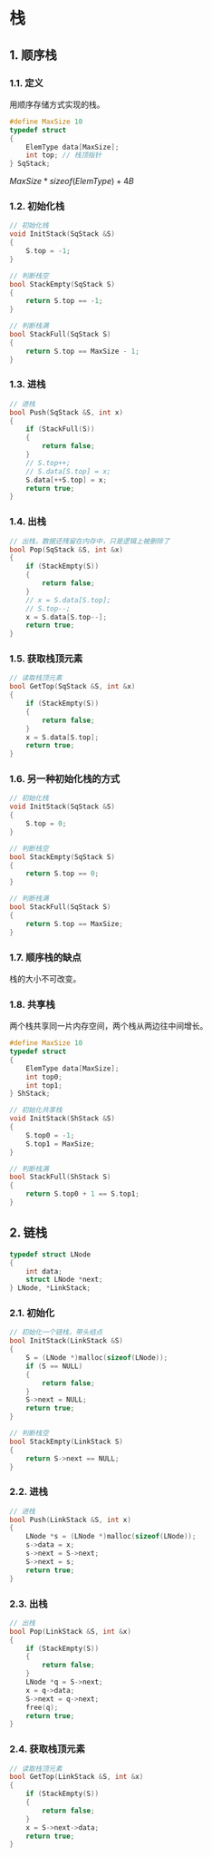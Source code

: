 # 栈

## 1. 顺序栈

### 1.1. 定义

用顺序存储方式实现的栈。

```cpp
#define MaxSize 10
typedef struct
{
    ElemType data[MaxSize];
    int top; // 栈顶指针
} SqStack;
```

$MaxSize*sizeof(ElemType)+4B$

### 1.2. 初始化栈

```cpp
// 初始化栈
void InitStack(SqStack &S)
{
    S.top = -1;
}
```

```cpp
// 判断栈空
bool StackEmpty(SqStack S)
{
    return S.top == -1;
}
```

```cpp
// 判断栈满
bool StackFull(SqStack S)
{
    return S.top == MaxSize - 1;
}
```

### 1.3. 进栈

```cpp
// 进栈
bool Push(SqStack &S, int x)
{
    if (StackFull(S))
    {
        return false;
    }
    // S.top++;
    // S.data[S.top] = x;
    S.data[++S.top] = x;
    return true;
}
```

### 1.4. 出栈

```cpp
// 出栈，数据还残留在内存中，只是逻辑上被删除了
bool Pop(SqStack &S, int &x)
{
    if (StackEmpty(S))
    {
        return false;
    }
    // x = S.data[S.top];
    // S.top--;
    x = S.data[S.top--];
    return true;
}
```

### 1.5. 获取栈顶元素

```cpp
// 读取栈顶元素
bool GetTop(SqStack &S, int &x)
{
    if (StackEmpty(S))
    {
        return false;
    }
    x = S.data[S.top];
    return true;
}
```

### 1.6. 另一种初始化栈的方式

```cpp
// 初始化栈
void InitStack(SqStack &S)
{
    S.top = 0;
}
```

```cpp
// 判断栈空
bool StackEmpty(SqStack S)
{
    return S.top == 0;
}
```

```cpp
// 判断栈满
bool StackFull(SqStack S)
{
    return S.top == MaxSize;
}
```

### 1.7. 顺序栈的缺点

栈的大小不可改变。

### 1.8. 共享栈

两个栈共享同一片内存空间，两个栈从两边往中间增长。

```cpp
#define MaxSize 10
typedef struct
{
    ElemType data[MaxSize];
    int top0;
    int top1;
} ShStack;
```

```cpp
// 初始化共享栈
void InitStack(ShStack &S)
{
    S.top0 = -1;
    S.top1 = MaxSize;
}
```

```cpp
// 判断栈满
bool StackFull(ShStack S)
{
    return S.top0 + 1 == S.top1;
}
```

## 2. 链栈

```cpp
typedef struct LNode
{
    int data;
    struct LNode *next;
} LNode, *LinkStack;
```

### 2.1. 初始化

```cpp
// 初始化一个链栈，带头结点
bool InitStack(LinkStack &S)
{
    S = (LNode *)malloc(sizeof(LNode));
    if (S == NULL)
    {
        return false;
    }
    S->next = NULL;
    return true;
}
```

```cpp
// 判断栈空
bool StackEmpty(LinkStack S)
{
    return S->next == NULL;
}
```

### 2.2. 进栈

```cpp
// 进栈
bool Push(LinkStack &S, int x)
{
    LNode *s = (LNode *)malloc(sizeof(LNode));
    s->data = x;
    s->next = S->next;
    S->next = s;
    return true;
}
```

### 2.3. 出栈

```cpp
// 出栈
bool Pop(LinkStack &S, int &x)
{
    if (StackEmpty(S))
    {
        return false;
    }
    LNode *q = S->next;
    x = q->data;
    S->next = q->next;
    free(q);
    return true;
}
```

### 2.4. 获取栈顶元素

```cpp
// 读取栈顶元素
bool GetTop(LinkStack &S, int &x)
{
    if (StackEmpty(S))
    {
        return false;
    }
    x = S->next->data;
    return true;
}
```
